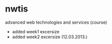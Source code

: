 nwtis
=====

advanced web technologies and services (course)

* added week1 excersize
* added week2 excersize (12.03.2013.)
